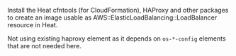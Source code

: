 Install the Heat cfntools (for CloudFormation), HAProxy and other packages 
to create an image usable as AWS::ElasticLoadBalancing::LoadBalancer 
resource in Heat.

Not using existing haproxy element as it depends on `os-*-config` elements
that are not needed here.
